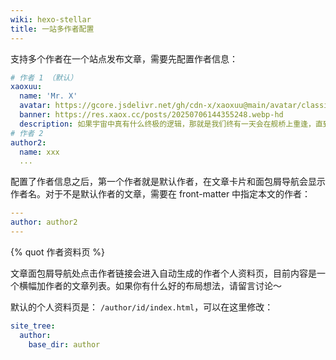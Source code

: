 ```yaml
---
wiki: hexo-stellar
title: 一站多作者配置
---
```


支持多个作者在一个站点发布文章，需要先配置作者信息：

```yaml blog/source/_data/authors.yml
# 作者 1 （默认）
xaoxuu:
  name: 'Mr. X'
  avatar: https://gcore.jsdelivr.net/gh/cdn-x/xaoxuu@main/avatar/classic.webp
  banner: https://res.xaox.cc/posts/20250706144355248.webp-hd
  description: 如果宇宙中真有什么终极的逻辑，那就是我们终有一天会在舰桥上重逢，直到生命终结。
# 作者 2
author2:
  name: xxx
  ...
```

配置了作者信息之后，第一个作者就是默认作者，在文章卡片和面包屑导航会显示作者名。对于不是默认作者的文章，需要在 front-matter 中指定本文的作者：

```yaml blog/source/_posts/xxx.md
---
author: author2
---
```

{% quot 作者资料页 %}

文章面包屑导航处点击作者链接会进入自动生成的作者个人资料页，目前内容是一个横幅加作者的文章列表。如果你有什么好的布局想法，请留言讨论～

默认的个人资料页是： `/author/id/index.html`，可以在这里修改：

```yaml blog/_config.stellar.yml
site_tree:
  author:
    base_dir: author
```